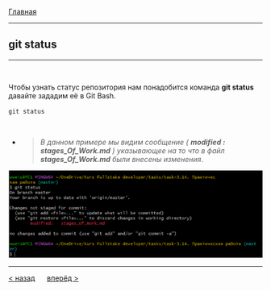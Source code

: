 [Главная](readme.md) 

---
## git status
***

<br>

Чтобы узнать статус репозитория нам понадобится команда **git status** давайте зададим её в Git Bash.
```bash=¨
git status
```
<br>

- >_В данном примере мы видим сообщение ( **modified : stages_Of_Work.md** ) указывающее на то что в файл **stages_Of_Work.md** были внесены изменения_.

![example git status](git.status.PNG)

---
[ < назад](clone.md) &nbsp;&nbsp;&nbsp;&nbsp; [вперёд >](add.md)
